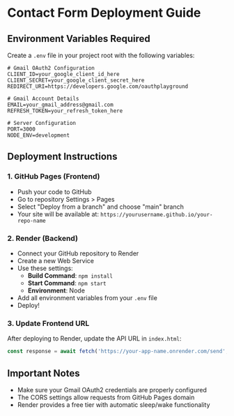 # Contact Form Deployment Guide

## Environment Variables Required

Create a `.env` file in your project root with the following variables:

```env
# Gmail OAuth2 Configuration
CLIENT_ID=your_google_client_id_here
CLIENT_SECRET=your_google_client_secret_here
REDIRECT_URI=https://developers.google.com/oauthplayground

# Gmail Account Details
EMAIL=your_gmail_address@gmail.com
REFRESH_TOKEN=your_refresh_token_here

# Server Configuration
PORT=3000
NODE_ENV=development
```

## Deployment Instructions

### 1. GitHub Pages (Frontend)
- Push your code to GitHub
- Go to repository Settings > Pages
- Select "Deploy from a branch" and choose "main" branch
- Your site will be available at: `https://yourusername.github.io/your-repo-name`

### 2. Render (Backend)
- Connect your GitHub repository to Render
- Create a new Web Service
- Use these settings:
  - **Build Command**: `npm install`
  - **Start Command**: `npm start`
  - **Environment**: Node
- Add all environment variables from your `.env` file
- Deploy!

### 3. Update Frontend URL
After deploying to Render, update the API URL in `index.html`:
```javascript
const response = await fetch('https://your-app-name.onrender.com/send', {
```

## Important Notes
- Make sure your Gmail OAuth2 credentials are properly configured
- The CORS settings allow requests from GitHub Pages domain
- Render provides a free tier with automatic sleep/wake functionality

